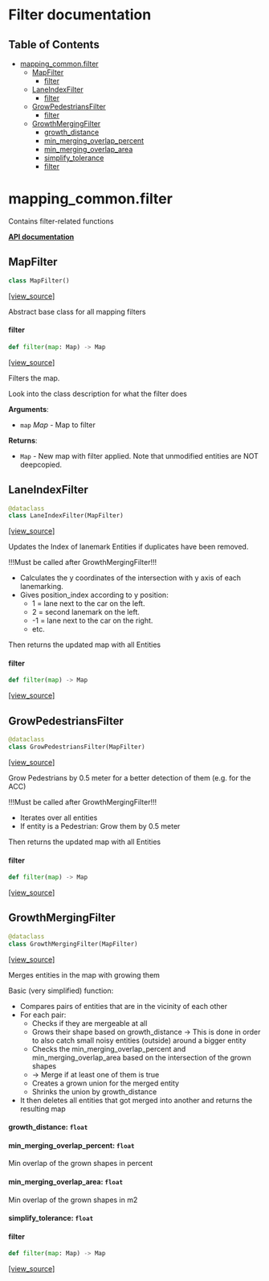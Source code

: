<!-- markdownlint-disable -->
# Filter documentation

## Table of Contents

* [mapping\_common.filter](#mapping_common.filter)
  * [MapFilter](#mapping_common.filter.MapFilter)
    * [filter](#mapping_common.filter.MapFilter.filter)
  * [LaneIndexFilter](#mapping_common.filter.LaneIndexFilter)
    * [filter](#mapping_common.filter.LaneIndexFilter.filter)
  * [GrowPedestriansFilter](#mapping_common.filter.GrowPedestriansFilter)
    * [filter](#mapping_common.filter.GrowPedestriansFilter.filter)
  * [GrowthMergingFilter](#mapping_common.filter.GrowthMergingFilter)
    * [growth\_distance](#mapping_common.filter.GrowthMergingFilter.growth_distance)
    * [min\_merging\_overlap\_percent](#mapping_common.filter.GrowthMergingFilter.min_merging_overlap_percent)
    * [min\_merging\_overlap\_area](#mapping_common.filter.GrowthMergingFilter.min_merging_overlap_area)
    * [simplify\_tolerance](#mapping_common.filter.GrowthMergingFilter.simplify_tolerance)
    * [filter](#mapping_common.filter.GrowthMergingFilter.filter)

<a id="mapping_common.filter"></a>

# mapping\_common.filter

Contains filter-related functions

**[API documentation](/doc/mapping/generated/mapping_common/filter.md)**

<a id="mapping_common.filter.MapFilter"></a>

## MapFilter

```python
class MapFilter()
```

[[view_source]](/doc/mapping/../../code/mapping/ext_modules/mapping_common/filter.py#L20)

Abstract base class for all mapping filters

<a id="mapping_common.filter.MapFilter.filter"></a>

#### filter

```python
def filter(map: Map) -> Map
```

[[view_source]](/doc/mapping/../../code/mapping/ext_modules/mapping_common/filter.py#L23)

Filters the map.

Look into the class description for what the filter does

**Arguments**:

- `map` _Map_ - Map to filter
  

**Returns**:

- `Map` - New map with filter applied.
  Note that unmodified entities are NOT deepcopied.

<a id="mapping_common.filter.LaneIndexFilter"></a>

## LaneIndexFilter

```python
@dataclass
class LaneIndexFilter(MapFilter)
```

[[view_source]](/doc/mapping/../../code/mapping/ext_modules/mapping_common/filter.py#L39)

Updates the Index of lanemark Entities if duplicates have been removed.

!!!Must be called after GrowthMergingFilter!!!

- Calculates the y coordinates of the intersection with y axis of each lanemarking.
- Gives position_index according to y position:
    - 1 = lane next to the car on the left.
    - 2 = second lanemark on the left.
    - -1 = lane next to the car on the right.
    - etc.

Then returns the updated map with all Entities

<a id="mapping_common.filter.LaneIndexFilter.filter"></a>

#### filter

```python
def filter(map) -> Map
```

[[view_source]](/doc/mapping/../../code/mapping/ext_modules/mapping_common/filter.py#L54)

<a id="mapping_common.filter.GrowPedestriansFilter"></a>

## GrowPedestriansFilter

```python
@dataclass
class GrowPedestriansFilter(MapFilter)
```

[[view_source]](/doc/mapping/../../code/mapping/ext_modules/mapping_common/filter.py#L90)

Grow Pedestrians by 0.5 meter for a better detection of them (e.g. for the ACC)

!!!Must be called after GrowthMergingFilter!!!

- Iterates over all entities
- If entity is a Pedestrian: Grow them by 0.5 meter

Then returns the updated map with all Entities

<a id="mapping_common.filter.GrowPedestriansFilter.filter"></a>

#### filter

```python
def filter(map) -> Map
```

[[view_source]](/doc/mapping/../../code/mapping/ext_modules/mapping_common/filter.py#L101)

<a id="mapping_common.filter.GrowthMergingFilter"></a>

## GrowthMergingFilter

```python
@dataclass
class GrowthMergingFilter(MapFilter)
```

[[view_source]](/doc/mapping/../../code/mapping/ext_modules/mapping_common/filter.py#L111)

Merges entities in the map with growing them

Basic (very simplified) function:
- Compares pairs of entities that are in the vicinity of each other
- For each pair:
    - Checks if they are mergeable at all
    - Grows their shape based on growth_distance
        -> This is done in order to also catch small noisy entities
        (outside) around a bigger entity
    - Checks the min_merging_overlap_percent and min_merging_overlap_area
        based on the intersection of the grown shapes
    - -> Merge if at least one of them is true
    - Creates a grown union for the merged entity
    - Shrinks the union by growth_distance
- It then deletes all entities that got merged into another
    and returns the resulting map

<a id="mapping_common.filter.GrowthMergingFilter.growth_distance"></a>

#### growth\_distance: `float`

<a id="mapping_common.filter.GrowthMergingFilter.min_merging_overlap_percent"></a>

#### min\_merging\_overlap\_percent: `float`

Min overlap of the grown shapes in percent

<a id="mapping_common.filter.GrowthMergingFilter.min_merging_overlap_area"></a>

#### min\_merging\_overlap\_area: `float`

Min overlap of the grown shapes in m2

<a id="mapping_common.filter.GrowthMergingFilter.simplify_tolerance"></a>

#### simplify\_tolerance: `float`

<a id="mapping_common.filter.GrowthMergingFilter.filter"></a>

#### filter

```python
def filter(map: Map) -> Map
```

[[view_source]](/doc/mapping/../../code/mapping/ext_modules/mapping_common/filter.py#L140)

